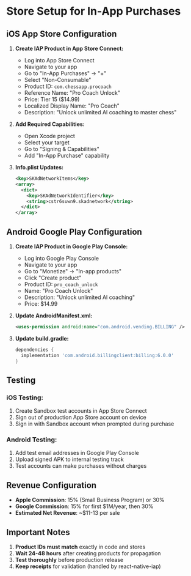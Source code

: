 # Store Setup for In-App Purchases

## iOS App Store Configuration

1. **Create IAP Product in App Store Connect:**
   - Log into App Store Connect
   - Navigate to your app
   - Go to "In-App Purchases" → "+"
   - Select "Non-Consumable"
   - Product ID: `com.chessapp.procoach`
   - Reference Name: "Pro Coach Unlock"
   - Price: Tier 15 ($14.99)
   - Localized Display Name: "Pro Coach"
   - Description: "Unlock unlimited AI coaching to master chess"

2. **Add Required Capabilities:**
   - Open Xcode project
   - Select your target
   - Go to "Signing & Capabilities"
   - Add "In-App Purchase" capability

3. **Info.plist Updates:**
   ```xml
   <key>SKAdNetworkItems</key>
   <array>
     <dict>
       <key>SKAdNetworkIdentifier</key>
       <string>cstr6suwn9.skadnetwork</string>
     </dict>
   </array>
   ```

## Android Google Play Configuration

1. **Create IAP Product in Google Play Console:**
   - Log into Google Play Console
   - Navigate to your app
   - Go to "Monetize" → "In-app products"
   - Click "Create product"
   - Product ID: `pro_coach_unlock`
   - Name: "Pro Coach Unlock"
   - Description: "Unlock unlimited AI coaching"
   - Price: $14.99

2. **Update AndroidManifest.xml:**
   ```xml
   <uses-permission android:name="com.android.vending.BILLING" />
   ```

3. **Update build.gradle:**
   ```gradle
   dependencies {
     implementation 'com.android.billingclient:billing:6.0.0'
   }
   ```

## Testing

### iOS Testing:
1. Create Sandbox test accounts in App Store Connect
2. Sign out of production App Store account on device
3. Sign in with Sandbox account when prompted during purchase

### Android Testing:
1. Add test email addresses in Google Play Console
2. Upload signed APK to internal testing track
3. Test accounts can make purchases without charges

## Revenue Configuration

- **Apple Commission**: 15% (Small Business Program) or 30%
- **Google Commission**: 15% for first $1M/year, then 30%
- **Estimated Net Revenue**: ~$11-13 per sale

## Important Notes

1. **Product IDs must match** exactly in code and stores
2. **Wait 24-48 hours** after creating products for propagation
3. **Test thoroughly** before production release
4. **Keep receipts** for validation (handled by react-native-iap)